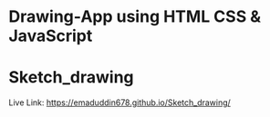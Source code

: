# Drawing-App using HTML CSS & JavaScript
# Sketch_drawing



Live Link: https://emaduddin678.github.io/Sketch_drawing/